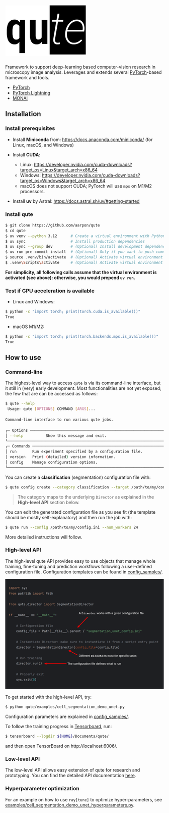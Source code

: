 # ![](resources/qute_logo_small.png)
Framework to support deep-learning based computer-vision research in microscopy image analysis. Leverages and extends several [PyTorch](https://pytorch.org)-based framework and tools.

* [PyTorch](https://pytorch.org)
* [PyTorch Lightning](https://www.pytorchlightning.ai/)
* [MONAI](https://monai.io)

## Installation

### Install prerequisites

* Install **Miniconda** from: https://docs.anaconda.com/miniconda/ (for Linux, macOS, and Windows)
* Install **CUDA**:
  * Linux: https://developer.nvidia.com/cuda-downloads?target_os=Linux&target_arch=x86_64
  * Windows: https://developer.nvidia.com/cuda-downloads?target_os=Windows&target_arch=x86_64
  * macOS does not support CUDA; PyTorch will use `mps` on M1/M2 processors.

* Install **uv** by Astral: https://docs.astral.sh/uv/#getting-started

### Install qute

```bash
$ git clone https://github.com/aarpon/qute
$ cd qute
$ uv venv --python 3.12      # Create a virtual environment with Python 3.12
$ uv sync                    # Install production dependencies
$ uv sync --group dev        # (Optional) Install development dependencies
$ uv run pre-commit install  # (Optional) Only if you want to push commits to GitHub
$ source .venv/bin/activate  # (Optional) Activate virtual environment on Linux/macOS
$ .venv\Scripts\activate     # (Optional) Activate virtual environment on Windows
```

**For simplicity, all following calls assume that the virtual environment is activated (see above): otherwise, you would prepend `uv run`.**

### Test if GPU acceleration is available

* Linux and Windows:

```bash
$ python -c "import torch; print(torch.cuda.is_available())"
True
```

* macOS M1/M2:

```bash
$ python -c "import torch; print(torch.backends.mps.is_available())"
True
```

## How to use

### Command-line

The highest-level way to access `qute` is via its command-line interface, but it still in (very) early development. Most functionalities are not yet exposed; the few that are can be accessed as follows:

```bash
$ qute --help
 Usage: qute [OPTIONS] COMMAND [ARGS]...

Command-line interface to run various qute jobs.

╭─ Options ─────────────────────────────────────────────────────────────────╮
│ --help          Show this message and exit.                               │
╰───────────────────────────────────────────────────────────────────────────╯
╭─ Commands ────────────────────────────────────────────────────────────────╮
│ run       Run experiment specified by a configuration file.               │
│ version   Print (detailed) version information.                           │
│ config    Manage configuration options.                                   │
╰───────────────────────────────────────────────────────────────────────────╯ 
```

You can create a **classification** (segmentation) configuration file with:

```bash
$ qute config create --category classification --target /path/to/my/config.ini
```

>  The category maps to the underlying `Director` as explained in the **High-level API** section below.

You can edit the generated configuration file as you see fit (the template should be mostly self-explanatory) and then run the job with:

```bash
$ qute run --config /path/to/my/config.ini --num_workers 24
```

More detailed instructions will follow.

### High-level API

The high-level qute API provides easy to use objects that manage whole training, fine-tuning and prediction workflows following a user-defined configuration file. Configuration templates can be found in [config_samples/](config_samples/).

![High-level API](resources/high_level_api.png)

To get started with the high-level API, try:

```bash
$ python qute/examples/cell_segmentation_demo_unet.py
```
Configuration parameters are explained in [config_samples/](config_samples/).

To follow the training progress in [Tensorboard](https://www.tensorflow.org/tensorboard), run:

```bash
$ tensorboard --logdir ${HOME}/Documents/qute/
```
and then open TensorBoard on http://localhost:6006/.

### Low-level API

The low-level API allows easy extension of qute for research and prototyping. You can find the detailed API documentation [here](https://ia-res.ethz.ch/docs/qute/index.html).

### Hyperparameter optimization

For an example on how to use `ray[tune]` to optimize hyper-parameters, see [examples/cell_segmentation_demo_unet_hyperparameters.py](examples/cell_segmentation_demo_unet_hyperparameters.py).
